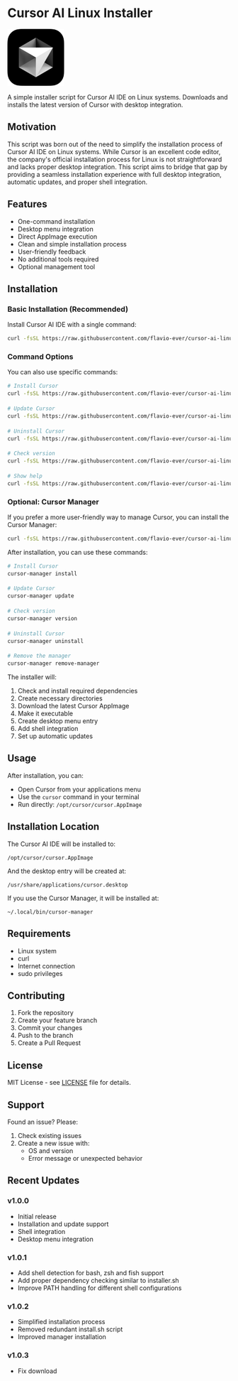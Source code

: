 # Cursor AI Linux Installer

<img src="resources/cursor.svg" alt="Cursor Logo" width="128" height="128">

A simple installer script for Cursor AI IDE on Linux systems. Downloads and installs the latest version of Cursor with desktop integration.

## Motivation

This script was born out of the need to simplify the installation process of Cursor AI IDE on Linux systems. While Cursor is an excellent code editor, the company's official installation process for Linux is not straightforward and lacks proper desktop integration. This script aims to bridge that gap by providing a seamless installation experience with full desktop integration, automatic updates, and proper shell integration.

## Features

- One-command installation
- Desktop menu integration
- Direct AppImage execution
- Clean and simple installation process
- User-friendly feedback
- No additional tools required
- Optional management tool

## Installation

### Basic Installation (Recommended)

Install Cursor AI IDE with a single command:

```bash
curl -fsSL https://raw.githubusercontent.com/flavio-ever/cursor-ai-linux-installer/main/installer.sh | sudo bash
```

### Command Options

You can also use specific commands:

```bash
# Install Cursor
curl -fsSL https://raw.githubusercontent.com/flavio-ever/cursor-ai-linux-installer/main/installer.sh | sudo bash -s -- --install

# Update Cursor
curl -fsSL https://raw.githubusercontent.com/flavio-ever/cursor-ai-linux-installer/main/installer.sh | sudo bash -s -- --update

# Uninstall Cursor
curl -fsSL https://raw.githubusercontent.com/flavio-ever/cursor-ai-linux-installer/main/installer.sh | sudo bash -s -- --uninstall

# Check version
curl -fsSL https://raw.githubusercontent.com/flavio-ever/cursor-ai-linux-installer/main/installer.sh | sudo bash -s -- --version

# Show help
curl -fsSL https://raw.githubusercontent.com/flavio-ever/cursor-ai-linux-installer/main/installer.sh | sudo bash -s -- --help
```

### Optional: Cursor Manager

If you prefer a more user-friendly way to manage Cursor, you can install the Cursor Manager:

```bash
curl -fsSL https://raw.githubusercontent.com/flavio-ever/cursor-ai-linux-installer/main/cursor-manager.sh | bash
```

After installation, you can use these commands:

```bash
# Install Cursor
cursor-manager install

# Update Cursor
cursor-manager update

# Check version
cursor-manager version

# Uninstall Cursor
cursor-manager uninstall

# Remove the manager
cursor-manager remove-manager
```

The installer will:

1. Check and install required dependencies
2. Create necessary directories
3. Download the latest Cursor AppImage
4. Make it executable
5. Create desktop menu entry
6. Add shell integration
7. Set up automatic updates

## Usage

After installation, you can:

- Open Cursor from your applications menu
- Use the `cursor` command in your terminal
- Run directly: `/opt/cursor/cursor.AppImage`

## Installation Location

The Cursor AI IDE will be installed to:

```
/opt/cursor/cursor.AppImage
```

And the desktop entry will be created at:

```
/usr/share/applications/cursor.desktop
```

If you use the Cursor Manager, it will be installed at:

```
~/.local/bin/cursor-manager
```

## Requirements

- Linux system
- curl
- Internet connection
- sudo privileges

## Contributing

1. Fork the repository
2. Create your feature branch
3. Commit your changes
4. Push to the branch
5. Create a Pull Request

## License

MIT License - see [LICENSE](LICENSE) file for details.

## Support

Found an issue? Please:

1. Check existing issues
2. Create a new issue with:
   - OS and version
   - Error message or unexpected behavior

## Recent Updates

### v1.0.0

- Initial release
- Installation and update support
- Shell integration
- Desktop menu integration

### v1.0.1

- Add shell detection for bash, zsh and fish support
- Add proper dependency checking similar to installer.sh
- Improve PATH handling for different shell configurations

### v1.0.2

- Simplified installation process
- Removed redundant install.sh script
- Improved manager installation

### v1.0.3

- Fix download
